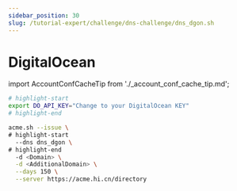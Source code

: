 ```yaml
---
sidebar_position: 30
slug: /tutorial-expert/challenge/dns-challenge/dns_dgon.sh
---
```


# DigitalOcean

import AccountConfCacheTip from './_account_conf_cache_tip.md';

<AccountConfCacheTip />

```bash
# highlight-start
export DO_API_KEY="Change to your DigitalOcean KEY"
# highlight-end

acme.sh --issue \
# highlight-start
  --dns dns_dgon \
# highlight-end
  -d <Domain> \
  -d <AdditionalDomain> \
  --days 150 \
  --server https://acme.hi.cn/directory
```
